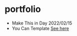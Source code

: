 # portfolio
  - Make This in Day 2022/02/15
  - You Can Template [See here](https://andro-emad.github.io/portfolio/)
